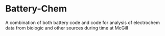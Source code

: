 # Battery-Chem
A combination of both battery code and code for analysis of electrochem data from biologic and other sources during time at McGill
